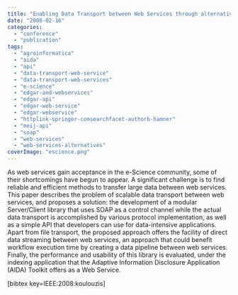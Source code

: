 ```yaml
---
title: "Enabling Data Transport between Web Services through alternative protocols and Streaming"
date: "2008-02-16"
categories: 
  - "conference"
  - "publication"
tags: 
  - "agroinformatica"
  - "aida"
  - "api"
  - "data-transport-web-service"
  - "data-transport-web-services"
  - "e-science"
  - "edgar-and-webservices"
  - "edgar-api"
  - "edgar-web-service"
  - "edgar-webservice"
  - "httplink-springer-comsearchfacet-authorb-hamner"
  - "meij-api"
  - "soap"
  - "web-services"
  - "web-services-alternatives"
coverImage: "escience.png"
---
```


As web services gain acceptance in the e-Science community, some of their shortcomings have begun to appear. A significant challenge is to find reliable and efficient methods to transfer large data between web services. This paper describes the problem of scalable data transport between web services, and proposes a solution: the development of a modular Server/Client library that uses SOAP as a control channel while the actual data transport is accomplished by various protocol implementation, as well as a simple API that developers can use for data-intensive applications. Apart from file transport, the proposed approach offers the facility of direct data streaming between web services, an approach that could benefit workflow execution time by creating a data pipeline between web services. Finally, the performance and usability of this library is evaluated, under the indexing application that the Adaptive Information Disclosure Application (AIDA) Toolkit offers as a Web Service.

\[bibtex key=IEEE:2008:koulouzis\]
